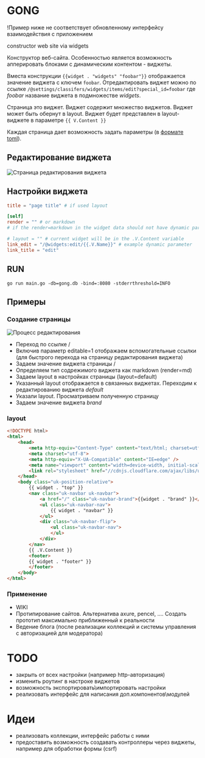 # GONG

!Пример ниже не соответствует обновленному интерфейсу взаимодействия с приложением

constructor web site via widgets

Конструктор веб-сайта.
Особенностью является возможность апперировать блоками с динамическим контентом - виджеты.

Вместа конструкции ```{{widget . "widgets" "foobar"}}``` отображается значение виджета с ключем ```foobar```.
Отредактировать виджет можно по ссылке ```/@settings/classifers/widgets/items/edit?special_id=foobar``` где _foobar_ название виджета в подмножестве _widgets_. 

Страница это виджет. 
Виджет содержит множество виджетов. 
Виджет может быть обернут в layout. 
Виджет будет представлен в layout-виджете в параметре ```{{ V.Content }}```

Каждая страница дает возможность задать параметры (в [формате toml](https://github.com/toml-lang/toml#user-content-example)).

## Редактирование виджета

![Страница редактирования виджета](https://s3.amazonaws.com/idheap/ss/127.0.0.18080widgetseditdefault_2016-03-18_09-37-17.png)


## Настройки виджета

``` toml
title = "page title" # if used layout

[self]
render = "" # or markdown
# if the render=markdown in the widget data should not have dynamic parameters

# layout = "" # current widget will be in the .V.Content variable
link_edit = "/@widgets:edit/{{.V.Name}}" # example dynamic parameter
link_title = "edit"
```

## RUN

``` shell
go run main.go -db=gong.db -bind=:8080 -stderrthreshold=INFO
```

## Примеры

### Cоздание страницы
 
![Процесс редактирования](https://s3.amazonaws.com/idheap/ss/screencast_2016-03-18_09-26-21.gif)

* Переход по ссылке /
* Включив параметр editable=1 отображаем вспомогательные ссылки (для быстрого перехода на страницу редактирования виджета)
* Задаем значение виджета страницы /
* Определяем тип содрежимого виджета как markdown (render=md)
* Задаем layout в настройках страницы (layout=default)
* Указанный layout отображается в связанных виджетах. Переходим к редактированию виджета _default_
* Указали layout. Просматриваем полученную страницу
* Задаем значение виджета _brand_

### layout 

``` html
<!DOCTYPE html>
<html>
	<head>
        <meta http-equiv="Content-Type" content="text/html; charset=utf-8" />
        <meta charset="utf-8">
        <meta http-equiv="X-UA-Compatible" content="IE=edge" />
        <meta name="viewport" content="width=device-width, initial-scale=1.0">
        <link rel="stylesheet" href="//cdnjs.cloudflare.com/ajax/libs/uikit/2.25.0/css/uikit.almost-flat.min.css">
	</head>
    <body class="uk-position-relative">
        {{ widget . "top" }}
        <nav class="uk-navbar uk-navbar">
            <a href="/" class="uk-navbar-brand">{{widget . "brand" }}</a>
            <ul class="uk-navbar-nav">
                {{ widget . "navbar" }}
            </ul>
            <div class="uk-navbar-flip">
                <ul class="uk-navbar-nav">
                </ul>
            </div>
        </nav>
	    {{ .V.Content }}
        <footer>
        {{ widget . "footer" }}
        </footer>
	</body>
</html>
```

### Применение

* WIKI
* Протипирование сайтов. Альтернатива axure, pencel, .... Cоздать прототип максимально приближенный к реальности
* Ведение блога (после реализации коллекций и системы управления с авторизацией для модератора)

# TODO

* закрыть от всех настройки (например http-авторизация)
* изменить роутинг в настроке виджетов
* возможность экспортировать\импортировать настройки
* реализовать интерфейс для написания доп.компонентов\модулей

# Идеи

* реализовать коллекции, интерфейс работы с ними
* предоставить возможность создавать контроллеры через виджеты, например для обработки формы (csrf)